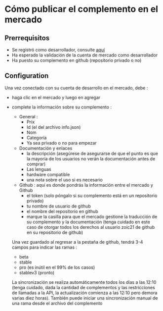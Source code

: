 # Cómo publicar el complemento en el mercado

## Prerrequisitos

- Se registró como desarrollador, consulte [aquí](https://www.jeedom.com/site/fr/dev.html)
- Ha esperado la validación de la cuenta de mercado como desarrollador
- Ha puesto su complemento en github (repositorio privado o no)

## Configuration

Una vez conectado con su cuenta de desarrollo en el mercado, debe : 

- haga clic en el mercado y luego en agregar
- complete la información sobre su complemento : 
  - General : 
    - Prix
    - Id (el del archivo info.json)
    - Nom
    - Categoría
    - Ya sea privado o no para empezar
  - Documentación y enlaces
    - la descripción (asegúrese de asegurarse de que el punto es que la mayoría de los usuarios no verán la documentación antes de comprar)
    - Las lenguas
    - hardware compatible
    - una nota sobre el uso si es necesario
  - Github : aquí es donde pondrás la información entre el mercado y Github
    - el token (solo póngalo si su complemento está en un repositorio privado)
    - tu nombre de usuario de github
    - el nombre del repositorio en github
    - marque la casilla para que el mercado gestione la traducción de su complemento y la documentación (tenga cuidado en este caso de otorgar todos los derechos al usuario zoic21 de github en su repositorio de github)
    
   Una vez guardado al regresar a la pestaña de github, tendrá 3-4 campos para indicar las ramas : 
   
   - beta
   - stable
   - pro (es inútil en el 99% de los casos)
   - stablev3 (pronto)
   
   La sincronización se realiza automáticamente todos los días a las 12:10 (tenga cuidado, dada la cantidad de complementos y las restricciones de llamadas a la API, la actualización comienza a las 12:10 pero demora varias diez horas). También puede iniciar una sincronización manual de una rama desde el archivo del complemento
